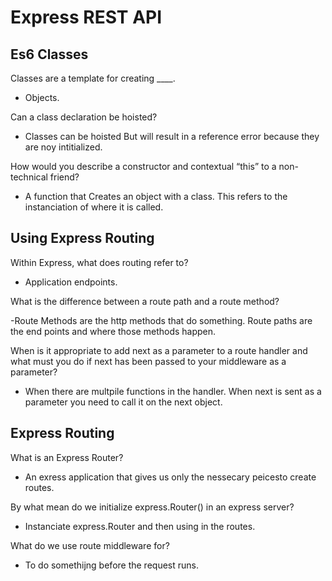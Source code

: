 # Express REST API

## Es6 Classes

Classes are a template for creating ____.

- Objects.

Can a class declaration be hoisted?

- Classes can be hoisted But will result in a reference error because they are noy intitialized.

How would you describe a constructor and contextual “this” to a non-technical friend?

- A function that Creates an object with a class. This refers to the instanciation of where it is called.

## Using Express Routing  

Within Express, what does routing refer to?

- Application endpoints.

What is the difference between a route path and a route method?

-Route Methods are the http methods that do something. Route paths are the end points and where those methods happen.

When is it appropriate to add next as a parameter to a route handler and what must you do if next has been passed to your middleware as a parameter?

- When there are multpile functions in the handler. When next is sent as a parameter you need to call it on the next object.

## Express Routing

What is an Express Router?

- An exress application that gives us only the nessecary peicesto create routes.

By what mean do we initialize express.Router() in an express server?

- Instanciate express.Router and then using in the routes.  

What do we use route middleware for?

- To do somethijng before the request runs.
